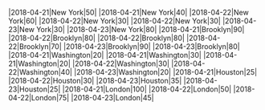 |2018-04-21|New York|50|
|2018-04-21|New York|40|
|2018-04-22|New York|60|
|2018-04-22|New York|30|
|2018-04-22|New York|30|
|2018-04-23|New York|30|
|2018-04-23|New York|80|
|2018-04-21|Brooklyn|90|
|2018-04-22|Brooklyn|80|
|2018-04-22|Brooklyn|80|
|2018-04-22|Brooklyn|70|
|2018-04-23|Brooklyn|90|
|2018-04-23|Brooklyn|80|
|2018-04-21|Washington|20|
|2018-04-21|Washington|30|
|2018-04-21|Washington|20|
|2018-04-22|Washington|30|
|2018-04-22|Washington|40|
|2018-04-23|Washington|20|
|2018-04-21|Houston|25|
|2018-04-22|Houston|30|
|2018-04-23|Houston|35|
|2018-04-23|Houston|25|
|2018-04-21|London|100|
|2018-04-22|London|50|
|2018-04-22|London|75|
|2018-04-23|London|45|
